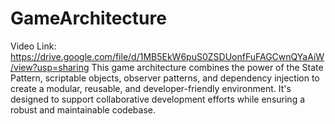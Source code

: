 # GameArchitecture
Video Link:  https://drive.google.com/file/d/1MB5EkW6puS0ZSDUonfFuFAGCwnQYaAiW/view?usp=sharing
This game architecture combines the power of the State Pattern, scriptable objects, observer patterns, and dependency injection to create a modular, reusable, and developer-friendly environment. It's designed to support collaborative development efforts while ensuring a robust and maintainable codebase.
